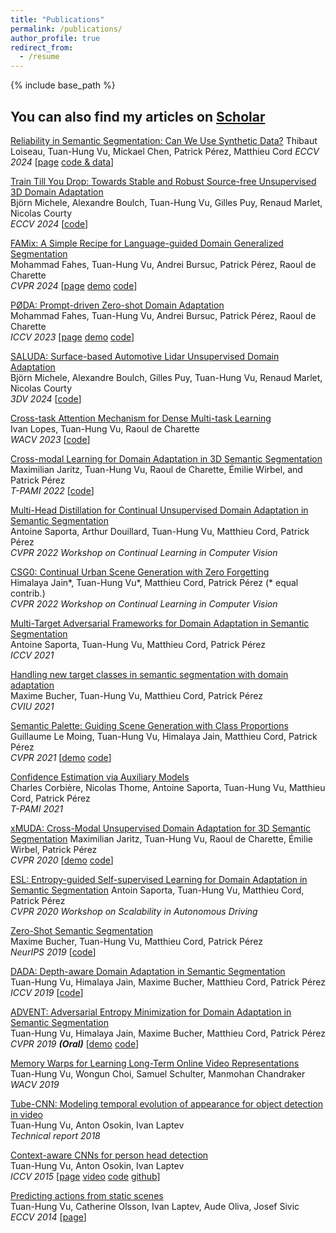 ```yaml
---
title: "Publications"
permalink: /publications/
author_profile: true
redirect_from:
  - /resume
---
```


{% include base_path %}

## You can also find my articles on [Scholar](https://scholar.google.com/citations?user=QIHrPZQAAAAJ&hl=en)

[Reliability in Semantic Segmentation: Can We Use Synthetic Data?](https://arxiv.org/abs/2312.09231)
Thibaut Loiseau, Tuan-Hung Vu, Mickael Chen, Patrick Pérez, Matthieu Cord 
*ECCV 2024* [[page](https://valeoai.github.io/blog/publications/GenVal) [code & data](https://github.com/valeoai/GenVal)] 

[Train Till You Drop: Towards Stable and Robust Source-free Unsupervised 3D Domain Adaptation](https://arxiv.org/abs/2304.03251)   
Björn Michele, Alexandre Boulch, Tuan-Hung Vu, Gilles Puy, Renaud Marlet, Nicolas Courty   
*ECCV 2024* [[code](https://github.com/valeoai/TTYD)]

[FAMix: A Simple Recipe for Language-guided Domain Generalized Segmentation](https://arxiv.org/abs/2311.17922)  
Mohammad Fahes, Tuan-Hung Vu, Andrei Bursuc, Patrick Pérez, Raoul de Charette     
*CVPR 2024* [[page](https://astra-vision.github.io/FAMix/) [demo](https://www.youtube.com/watch?v=vyjtvx2El9Q) [code](https://github.com/astra-vision/FAMix)] 

[PØDA: Prompt-driven Zero-shot Domain Adaptation](https://arxiv.org/abs/2101.07253)  
Mohammad Fahes, Tuan-Hung Vu, Andrei Bursuc, Patrick Pérez, Raoul de Charette     
*ICCV 2023* [[page](https://astra-vision.github.io/PODA/) [demo](https://www.youtube.com/watch?v=kataxQoPuSE) [code](https://github.com/astra-vision/PODA)] 

[SALUDA: Surface-based Automotive Lidar Unsupervised Domain Adaptation](https://arxiv.org/abs/2304.03251)   
Björn Michele, Alexandre Boulch, Gilles Puy, Tuan-Hung Vu, Renaud Marlet, Nicolas Courty  
*3DV 2024* [[code](https://github.com/valeoai/SALUDA)]

[Cross-task Attention Mechanism for Dense Multi-task Learning](https://arxiv.org/abs/2206.08927)  
Ivan Lopes, Tuan-Hung Vu, Raoul de Charette      
*WACV 2023* [[code](https://github.com/astra-vision/DenseMTL)]  

[Cross-modal Learning for Domain Adaptation in 3D Semantic Segmentation](https://arxiv.org/abs/2212.03241)  
Maximilian Jaritz, Tuan-Hung Vu, Raoul de Charette, Émilie Wirbel, and Patrick Pérez  
*T-PAMI 2022*  [[code](https://github.com/valeoai/xmuda_journal)] 

[Multi-Head Distillation for Continual Unsupervised Domain Adaptation in Semantic Segmentation](https://arxiv.org/abs/2204.11667)  
Antoine Saporta, Arthur Douillard, Tuan-Hung Vu, Matthieu Cord, Patrick Pérez  
*CVPR 2022 Workshop on Continual Learning in Computer Vision*

[CSG0: Continual Urban Scene Generation with Zero Forgetting](https://arxiv.org/abs/2112.03252)   
Himalaya Jain*, Tuan-Hung Vu*, Matthieu Cord, Patrick Pérez (* equal contrib.)   
*CVPR 2022 Workshop on Continual Learning in Computer Vision*  

[Multi-Target Adversarial Frameworks for Domain Adaptation in Semantic Segmentation](https://arxiv.org/abs/2108.06962)  
Antoine Saporta, Tuan-Hung Vu, Matthieu Cord, Patrick Pérez  
*ICCV 2021*

[Handling new target classes in semantic segmentation with domain adaptation](https://arxiv.org/abs/2004.01130)  
Maxime Bucher, Tuan-Hung Vu, Matthieu Cord, Patrick Pérez  
*CVIU 2021*

[Semantic Palette: Guiding Scene Generation with Class Proportions](https://arxiv.org/pdf/2106.01629.pdf)  
Guillaume Le Moing, Tuan-Hung Vu, Himalaya Jain, Matthieu Cord, Patrick Pérez  
*CVPR 2021* [[demo](https://www.youtube.com/watch?v=ejkbaJD4Emk) [code]()]

[Confidence Estimation via Auxiliary Models](https://arxiv.org/abs/2012.06508)  
Charles Corbière, Nicolas Thome, Antoine Saporta, Tuan-Hung Vu, Matthieu Cord, Patrick Pérez  
*T-PAMI 2021*

[xMUDA: Cross-Modal Unsupervised Domain Adaptation for 3D Semantic Segmentation](http://arxiv.org/abs/1911.12676)
Maximilian Jaritz, Tuan-Hung Vu, Raoul de Charette, Émilie Wirbel, Patrick Pérez  
*CVPR 2020* [[demo](https://www.youtube.com/watch?v=WgvBBCEKQVE) [code](https://github.com/valeoai/xmuda)]

[ESL: Entropy-guided Self-supervised Learning for Domain Adaptation in Semantic Segmentation](https://arxiv.org/abs/2006.08658)
Antoin Saporta, Tuan-Hung Vu, Matthieu Cord, Patrick Pérez  
*CVPR 2020 Workshop on Scalability in Autonomous Driving*

[Zero-Shot Semantic Segmentation](https://arxiv.org/abs/1906.00817)  
Maxime Bucher, Tuan-Hung Vu, Matthieu Cord, Patrick Pérez  
*NeurIPS 2019* [[code](https://github.com/valeoai/ZS3)]

[DADA: Depth-aware Domain Adaptation in Semantic Segmentation](https://arxiv.org/abs/1904.01886)  
Tuan-Hung Vu, Himalaya Jain, Maxime Bucher, Matthieu Cord, Patrick Pérez  
*ICCV 2019* [[code](https://github.com/valeoai/DADA)]

[ADVENT: Adversarial Entropy Minimization for Domain Adaptation in Semantic Segmentation](https://arxiv.org/abs/1811.12833)  
Tuan-Hung Vu, Himalaya Jain, Maxime Bucher, Matthieu Cord, Patrick Pérez  
*CVPR 2019 **(Oral)*** [[demo](https://www.youtube.com/watch?v=Ihmz0yEqrq0) [code](https://github.com/valeoai/ADVENT)]

[Memory Warps for Learning Long-Term Online Video Representations](https://arxiv.org/abs/1803.10861)  
Tuan-Hung Vu, Wongun Choi, Samuel Schulter, Manmohan Chandraker  
*WACV 2019*

[Tube-CNN: Modeling temporal evolution of appearance for object detection in video](https://arxiv.org/abs/1812.02619)  
Tuan-Hung Vu, Anton Osokin, Ivan Laptev  
*Technical report 2018*

[Context-aware CNNs for person head detection](https://arxiv.org/abs/1511.07917)  
Tuan-Hung Vu, Anton Osokin, Ivan Laptev  
*ICCV 2015* [[page](https://www.di.ens.fr/willow/research/headdetection/) [video](https://www.youtube.com/watch?v=1hskQb_ZKCo) [code](https://www.di.ens.fr/willow/research/headdetection/release/cnn_head_detection.zip) [github](https://github.com/aosokin/cnn_head_detection)]

[Predicting actions from static scenes](https://www.di.ens.fr/willow/research/actionsfromscenes/paper/eccv14_actionsfromscenes.pdf)  
Tuan-Hung Vu, Catherine Olsson, Ivan Laptev, Aude Oliva, Josef Sivic  
*ECCV 2014* [[page](https://www.di.ens.fr/willow/research/actionsfromscenes/)]